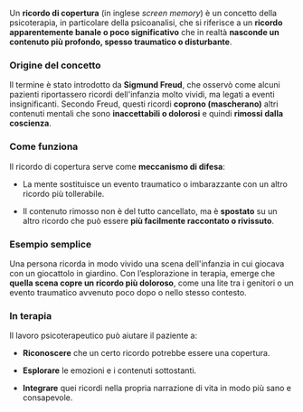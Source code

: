 Un **ricordo di copertura** (in inglese _screen memory_) è un concetto della psicoterapia, in particolare della psicoanalisi, che si riferisce a un **ricordo apparentemente banale o poco significativo** che in realtà **nasconde un contenuto più profondo, spesso traumatico o disturbante**.

### Origine del concetto

Il termine è stato introdotto da **Sigmund Freud**, che osservò come alcuni pazienti riportassero ricordi dell'infanzia molto vividi, ma legati a eventi insignificanti. Secondo Freud, questi ricordi **coprono (mascherano)** altri contenuti mentali che sono **inaccettabili o dolorosi** e quindi **rimossi dalla coscienza**.

### Come funziona

Il ricordo di copertura serve come **meccanismo di difesa**:

- La mente sostituisce un evento traumatico o imbarazzante con un altro ricordo più tollerabile.
    
- Il contenuto rimosso non è del tutto cancellato, ma è **spostato** su un altro ricordo che può essere **più facilmente raccontato o rivissuto**.
    

### Esempio semplice

Una persona ricorda in modo vivido una scena dell'infanzia in cui giocava con un giocattolo in giardino. Con l’esplorazione in terapia, emerge che **quella scena copre un ricordo più doloroso**, come una lite tra i genitori o un evento traumatico avvenuto poco dopo o nello stesso contesto.

### In terapia

Il lavoro psicoterapeutico può aiutare il paziente a:

- **Riconoscere** che un certo ricordo potrebbe essere una copertura.
    
- **Esplorare** le emozioni e i contenuti sottostanti.
    
- **Integrare** quei ricordi nella propria narrazione di vita in modo più sano e consapevole.
